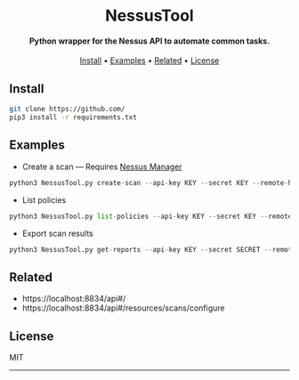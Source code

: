 
<h1 align="center">
  <br>
NessusTool
  <br>
</h1>

<h4 align="center">Python wrapper for the Nessus API to automate common tasks.</h4>

<p align="center">
  <a href="#install">Install</a> •
  <a href="#examples">Examples</a> •
  <a href="#related">Related</a> •
  <a href="#license">License</a>
</p>

## Install
```bash
git clone https://github.com/
pip3 install -r requirements.txt 
```

## Examples

* Create a scan — Requires [Nessus Manager](https://www.tenable.com/sites/drupal.dmz.tenablesecurity.com/files/datasheets/NessusManager-(DS)-EN-v4_0.pdf)
```python
python3 NessusTool.py create-scan --api-key KEY --secret KEY --remote-host HOSTNAME
```
* List policies
```python
python3 NessusTool.py list-policies --api-key KEY --secret KEY --remote-host HOSTNAME
```
* Export scan results
```python
python3 NessusTool.py get-reports --api-key KEY --secret SECRET --remote-host HOSTNAME
```
## Related 
* https://localhost:8834/api#/
* https://localhost:8834/api#/resources/scans/configure
## License

MIT

---

